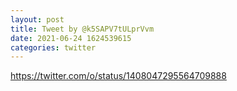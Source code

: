 ```yaml
--- 
layout: post 
title: Tweet by @k5SAPV7tULprVvm 
date: 2021-06-24 1624539615 
categories: twitter 
--- 
```

https://twitter.com/o/status/1408047295564709888